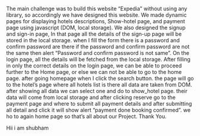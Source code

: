 The main challenge was to build this website “Expedia” without using any library,
so accordingly we have designed this website.
We made dynamic pages for displaying hotels descriptions,
Show-hotel page, and payment page using javascript (DOM, local storage).
We also designed the signup and sign-in page,
In that page all the details of the sign-up page will be stored in the local storage.
when I fill the form there is a password and confirm password are there if the password and confirm password are not the same then
alert “Password and confirm password is not same”.
On the login page,
all the details will be fetched from the local storage.
After filling in only the correct details on the login page,
we can be able to proceed further to the Home page,
or else we can not be able to go to the home page.
after going homepage when I click the search button. 
the page will go to the hotel’s page where all hotels list is there all data are taken from DOM. 
after showing all data we can select one and do to show_hotel page.
their data will come from local storage and after clicking reserve go to the payment page and where to submit all payment details and after submitting all detail and click
it will show alert “payment done booking confirmed”. 
we ho to again home page so that’s all about our Project. 
Thank You.

Hii i am shubham 
